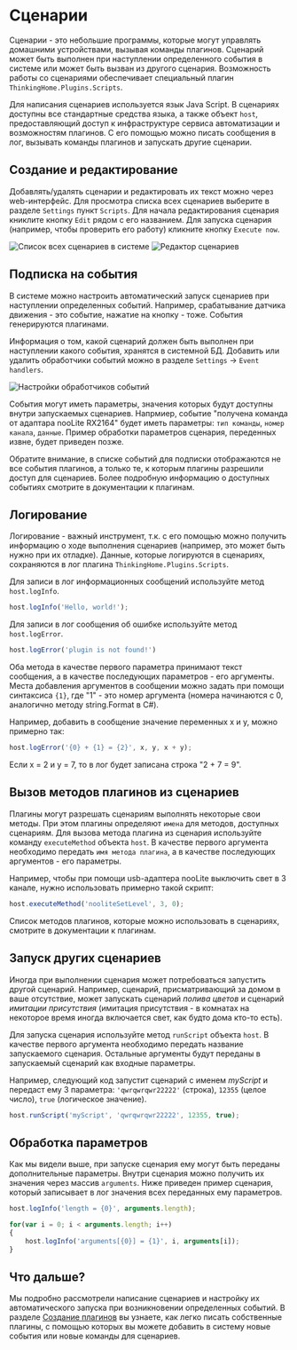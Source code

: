 ﻿# Сценарии

Сценарии - это небольшие программы, которые могут управлять домашними устройствами, вызывая команды плагинов. Сценарий может быть выполнен при наступлении определенного события в системе или может быть вызван из другого сценария. Возможность работы со сценариями обеспечивает специальный плагин `ThinkingHome.Plugins.Scripts`.

Для написания сценариев используется язык Java Script. В сценариях доступны все стандартные средства языка, а также объект `host`, предоставляющий доступ к инфраструктуре сервиса автоматизации и возможностям плагинов. С его помощью можно писать сообщения в лог, вызывать команды плагинов и запускать другие сценарии.

## Создание и редактирование

Добавлять/удалять сценарии и редактировать их текст можно через web-интерфейс. Для просмотра списка всех сценариев выберите в разделе `Settings` пункт `Scripts`. Для начала редактирования сценария книклите кнопку `Edit` рядом с его названием. Для запуска сценария (например, чтобы проверить его работу) кликните кнопку `Execute now`.

![Список всех сценариев в системе](images/script-list.png)
![Редактор сценариев](images/script-editor.png)

## Подписка на события

В системе можно настроить автоматический запуск сценариев при наступлении определенных событий. Например, срабатывание датчика движения - это событие, нажатие на кнопку - тоже. События генерируются плагинами.

Информация о том, какой сценарий должен быть выполнен при наступлении какого события, хранятся в системной БД. Добавить или удалить обработчики событий можно в разделе `Settings` &rarr; `Event handlers`.

![Настройки обработчиков событий](images/script-event-handlers.png)

События могут иметь параметры, значения которых будут доступны внутри запускаемых сценариев. Напрмиер, событие "получена команда от адаптара nooLite RX2164" будет иметь параметры: `тип команды`, `номер канала`, `данные`. Пример обработки параметров сценария, переденных извне, будет приведен позже.
	
Обратите внимание, в списке событий для подписки отображаются не все события плагинов, а только те, к которым плагины разрешили доступ для сценариев. Более подробную информацию о доступных событиях смотрите в документации к плагинам. 

## Логирование

Логирование - важный инструмент, т.к. с его помощью можно получить информацию о ходе выполнения сценариев (например, это может быть нужно при их отладке). Данные, которые логируются в сценариях, сохраняются в лог плагина `ThinkingHome.Plugins.Scripts`.

Для записи в лог информационных сообщений используйте метод `host.logInfo`. 

```js
host.logInfo('Hello, world!');
```

Для записи в лог сообщения об ошибке используйте метод `host.logError`.

```js
host.logError('plugin is not found!')
```

Оба метода в качестве первого параметра принимают текст сообщения, а в качестве последующих параметров - его аргументы. Места добавления аргументов в сообщении можно задать при помощи синтаксиса `{1}`, где "1" - это номер аргумента (номера начинаются с 0, аналогично методу string.Format в C#).

Например, добавить в сообщение значение переменных x и y, можно примерно так:	

```js
host.logError('{0} + {1} = {2}', x, y, x + y);
```

Если x = 2 и y = 7, то в лог будет записана строка "2 + 7 = 9".

## Вызов методов плагинов из сценариев

Плагины могут разрешать сценариям выполнять некоторые свои методы. При этом плагины определяют `имена` для методов, доступных сценариям. Для вызова метода плагина из сценария используйте команду `executeMethod` объекта `host`. В качестве первого аргумента необходимо передать `имя метода плагина`, а в качестве последующих аргументов - его параметры.

Например, чтобы при помощи usb-адаптера nooLite выключить свет в 3 канале, нужно использовать примерно такой скрипт:

```js
host.executeMethod('nooliteSetLevel', 3, 0);
```

Список методов плагинов, которые можно использовать в сценариях, смотрите в документации к плагинам.

## Запуск других сценариев

Иногда при выполнении сценария может потребоваться запустить другой сценарий. Например, сценарий, присматривающий за домом в ваше отсутствие, может запускать сценарий *полива цветов* и сценарий *имитации присутствия* (имитация присутствия - в комнатах на некоторое время иногда включается свет, как будто дома кто-то есть).

Для запуска сценария используйте метод `runScript` объекта `host`. В качестве первого аргумента необходимо передать название запускаемого сценария. Остальные аргументы будут переданы в запускаемый сценарий как входные параметры.

Например, следующий код запустит сценарий с именем *myScript* и передаст ему 3 параметра: `'qwrqwrqwr22222'` (строка), `12355` (целое число), `true` (логическое значение).

```js
host.runScript('myScript', 'qwrqwrqwr22222', 12355, true);
```

## Обработка параметров

Как мы видели выше, при запуске сценария ему могут быть переданы дополнительные параметры. Внутри сценария можно получить их значения через массив `arguments`. Ниже приведен пример сценария, который записывает в лог значения всех переданных ему параметров.

```js
host.logInfo('length = {0}', arguments.length);

for(var i = 0; i < arguments.length; i++)
{
    host.logInfo('arguments[{0}] = {1}', i, arguments[i]);
}
```

## Что дальше?

Мы подробно рассмотрели написание сценариев и настройку их автоматического запуска при возникновении определенных событий. В разделе [Создание плагинов](PLUGINS.md) вы узнаете, как легко писать собственные плагины, с помощью которых вы можете добавить в систему новые события или новые команды для сценариев.
